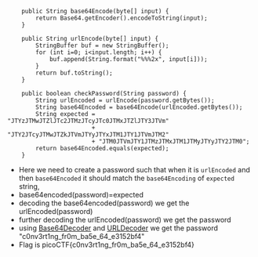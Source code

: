 ```
    public String base64Encode(byte[] input) {
        return Base64.getEncoder().encodeToString(input);
    }

    public String urlEncode(byte[] input) {
        StringBuffer buf = new StringBuffer();
        for (int i=0; i<input.length; i++) {
            buf.append(String.format("%%%2x", input[i]));
        }
        return buf.toString();
    }

    public boolean checkPassword(String password) {
        String urlEncoded = urlEncode(password.getBytes());
        String base64Encoded = base64Encode(urlEncoded.getBytes());
        String expected = "JTYzJTMwJTZlJTc2JTMzJTcyJTc0JTMxJTZlJTY3JTVm"
                        + "JTY2JTcyJTMwJTZkJTVmJTYyJTYxJTM1JTY1JTVmJTM2"
                        + "JTM0JTVmJTY1JTMzJTMxJTM1JTMyJTYyJTY2JTM0";
        return base64Encoded.equals(expected);
    }
```
- Here we need to create a password such that when it is `urlEncoded` and then `base64Encoded` it should match the `base64Encoding` of `expected` string,
- base64encoded(password)=expected
- decoding the base64encoded(password) we get the urlEncoded(password)
- further decoding the urlEncoded(password) we get the password
- using [Base64Decoder](https://www.base64decode.org/) and [URLDecoder](https://meyerweb.com/eric/tools/dencoder/) we get the password "c0nv3rt1ng_fr0m_ba5e_64_e3152bf4"
- Flag is picoCTF{c0nv3rt1ng_fr0m_ba5e_64_e3152bf4}